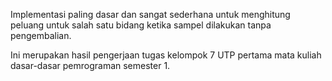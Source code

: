 Implementasi paling dasar dan sangat sederhana untuk menghitung peluang untuk salah satu bidang ketika sampel dilakukan tanpa pengembalian.


Ini merupakan hasil pengerjaan tugas kelompok 7 UTP pertama mata kuliah dasar-dasar pemrograman semester 1.
